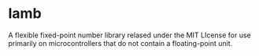 # Iamb
A flexible fixed-point number library relased under the MIT LIcense for use primarily on microcontrollers that do not contain a floating-point unit.
